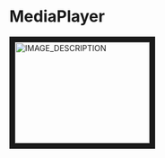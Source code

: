 # MediaPlayer
<a href="http://www.youtube.com/watch?feature=player_embedded&v=ZAQVdM4dTOY" target="_blank">
<img src="http://img.youtube.com/vi/ZAQVdM4dTOY/0.jpg" alt="IMAGE_DESCRIPTION" width="240" height="180" border="10" />
</a>

